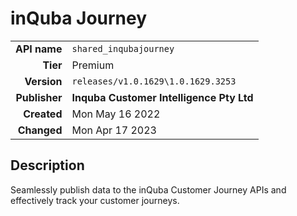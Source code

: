 # inQuba Journey
| | |
|-:|-|
|**API name**|`shared_inqubajourney`|
|**Tier**|Premium|
|**Version**|`releases/v1.0.1629\1.0.1629.3253`|
|**Publisher**|**Inquba Customer Intelligence Pty Ltd**|
|**Created**|Mon May 16 2022|
|**Changed**|Mon Apr 17 2023|

## Description
Seamlessly publish data to the inQuba Customer Journey APIs and effectively track your customer journeys.
